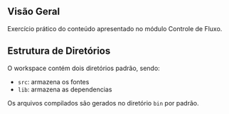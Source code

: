 ## Visão Geral

Exercício prático do conteúdo apresentado no módulo Controle de Fluxo.

## Estrutura de Diretórios

O workspace contém dois diretórios padrão, sendo:

- `src`: armazena os fontes
- `lib`: armazena as dependencias

Os arquivos compilados são gerados no diretório `bin` por padrão.